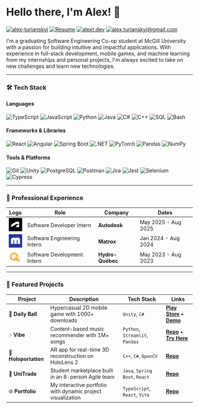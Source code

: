 # Hello there, I'm Alex! 👋

<a href="https://linkedin.com/in/alex-turianskyj" target="blank"><img align="center" src="https://img.shields.io/badge/LinkedIn-0077B5?style=for-the-badge&logo=linkedin&logoColor=white" alt="alex-turianskyj" /></a>
<a href="https://alext.dev/Alex_Turianskyj_Resume.pdf" target="blank"><img align="center" src="https://img.shields.io/badge/Resume-D00000?style=for-the-badge&logo=read-the-docs&logoColor=white" alt="Resume" /></a>
<a href="https://alext.dev" target="blank"><img align="center" src="https://img.shields.io/badge/Portfolio-252525?style=for-the-badge&logo=vercel&logoColor=white" alt="alext.dev" /></a>
<a href="mailto:alex.turianskyj@gmail.com"><img align="center" src="https://img.shields.io/badge/Email-D14836?style=for-the-badge&logo=gmail&logoColor=white" alt="alex.turianskyj@gmail.com" /></a>


I'm a graduating Software Engineering Co-op student at McGill University with a passion for building intuitive and impactful applications. With experience in full-stack development, mobile games, and machine learning from my internships and personal projects, I'm always excited to take on new challenges and learn new technologies.

---

### 🛠️ Tech Stack

#### Languages
<p>
    <img src="https://img.shields.io/badge/typescript-%23007ACC.svg?style=for-the-badge&logo=typescript&logoColor=white" alt="TypeScript"/>
    <img src="https://img.shields.io/badge/javascript-%23323330.svg?style=for-the-badge&logo=javascript&logoColor=%23F7DF1E" alt="JavaScript"/>
    <img src="https://img.shields.io/badge/python-3670A0?style=for-the-badge&logo=python&logoColor=ffdd54" alt="Python"/>
    <img src="https://img.shields.io/badge/java-%23ED8B00.svg?style=for-the-badge&logo=openjdk&logoColor=white" alt="Java"/>
    <img src="https://img.shields.io/badge/c%23-%23239120.svg?style=for-the-badge&logo=c-sharp&logoColor=white" alt="C#"/>
    <img src="https://img.shields.io/badge/c++-%2300599C.svg?style=for-the-badge&logo=c%2B%2B&logoColor=white" alt="C++"/>
    <img src="https://img.shields.io/badge/SQL-025E8C?style=for-the-badge&logo=postgresql&logoColor=white" alt="SQL"/>
    <img src="https://img.shields.io/badge/bash-%234EAA25.svg?style=for-the-badge&logo=gnubash&logoColor=white" alt="Bash"/>
</p>

#### Frameworks & Libraries
<p>
    <img src="https://img.shields.io/badge/react-%2320232a.svg?style=for-the-badge&logo=react&logoColor=%2361DAFB" alt="React"/>
    <img src="https://img.shields.io/badge/angular-%23DD0031.svg?style=for-the-badge&logo=angular&logoColor=white" alt="Angular"/>
    <img src="https://img.shields.io/badge/spring-%236DB33F.svg?style=for-the-badge&logo=spring&logoColor=white" alt="Spring Boot"/>
    <img src="https://img.shields.io/badge/.NET-5C2D91?style=for-the-badge&logo=dotnet&logoColor=white" alt=".NET"/>
    <img src="https://img.shields.io/badge/PyTorch-%23EE4C2C.svg?style=for-the-badge&logo=PyTorch&logoColor=white" alt="PyTorch"/>
    <img src="https://img.shields.io/badge/pandas-%23150458.svg?style=for-the-badge&logo=pandas&logoColor=white" alt="Pandas"/>
    <img src="https://img.shields.io/badge/numpy-%23013243.svg?style=for-the-badge&logo=numpy&logoColor=white" alt="NumPy"/>
</p>

#### Tools & Platforms
<p>
    <img src="https://img.shields.io/badge/git-%23F05033.svg?style=for-the-badge&logo=git&logoColor=white" alt="Git"/>
    <img src="https://img.shields.io/badge/unity-%23000000.svg?style=for-the-badge&logo=unity&logoColor=white" alt="Unity"/>
    <img src="https://img.shields.io/badge/postgres-%23316192.svg?style=for-the-badge&logo=postgresql&logoColor=white" alt="PostgreSQL"/>
    <img src="https://img.shields.io/badge/Postman-FF6C37?style=for-the-badge&logo=postman&logoColor=white" alt="Postman"/>
    <img src="https://img.shields.io/badge/jira-%230052CC.svg?style=for-the-badge&logo=jira&logoColor=white" alt="Jira"/>
    <img src="https://img.shields.io/badge/Jest-C21325?style=for-the-badge&logo=jest&logoColor=white" alt="Jest"/>
    <img src="https://img.shields.io/badge/Selenium-43B02A?style=for-the-badge&logo=selenium&logoColor=white" alt="Selenium"/>
    <img src="https://img.shields.io/badge/cypress-%2369D3A7.svg?style=for-the-badge&logo=cypress&logoColor=black" alt="Cypress"/>
</p>

---

### 💼 Professional Experience

| Logo | Role | Company | Dates |
|:---:|---|---|---|
| <img src="https://github.com/alex8ndr/portfolio-website/blob/main/public/logos/autodesk.jpeg" width="36"> | Software Developer Intern | **Autodesk** | May 2025 - Aug 2025 |
| <img src="https://github.com/alex8ndr/portfolio-website/blob/main/public/logos/matrox.jpeg" width="36"> | Software Engineering Intern | **Matrox** | Jan 2024 - Aug 2024 |
| <img src="https://github.com/alex8ndr/portfolio-website/blob/main/public/logos/hydro-quebec.jpeg" width="36"> | Software Development Intern | **Hydro-Québec** | May 2023 - Aug 2023 |

---

### 📂 Featured Projects

| Project | Description | Tech Stack | Links |
|---|---|---|---|
| 🚀 **Daily Ball** | Hypercasual 2D mobile game with 1000+ downloads | `Unity`, `C#` | [**Play Store**](https://play.google.com/store/apps/details?id=com.AlexTurianskyj.DailyBall) • [**Demo**](https://dailyball.alext.dev) |
| 🎶 **Vibe** | Content-based music recommender with 1M+ songs | `Python`, `Streamlit`, `Pandas` | [**Repo**](https://github.com/alex8ndr/vibe) • [**Try Here**](https://vibe.alext.dev) |
| 🤖 **Holoportation** | AR app for real-time 3D reconstruction on HoloLens 2 | `C++`, `C#`, `OpenCV` | [**Repo**](https://github.com/alex8ndr/Holoportation) |
| 🛒 **UniTrade** | Student marketplace built in an 8-person Agile team | `Java`, `Spring Boot`, `React` | [**Repo**](https://github.com/IBGA/UniTrade) |
| 🌐 **Portfolio** | My interactive portfolio with dynamic project visualization | `TypeScript`, `React`, `Vite` | [**Repo**](https://github.com/alex8ndr/portfolio-website) |
